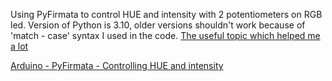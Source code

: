 Using PyFirmata to control HUE and intensity with 2 potentiometers on RGB led. Version of Python is 3.10, older versions shouldn't work because of 'match - case' syntax I used in the code. [The useful topic which helped me a lot](https://electronics.stackexchange.com/questions/240185/controlling-color-and-brightness-of-rgb-led-strip-using-one-potentiometer) 

[Arduino - PyFirmata - Controlling HUE and intensity](https://youtu.be/EhnWgZYrMKs)



